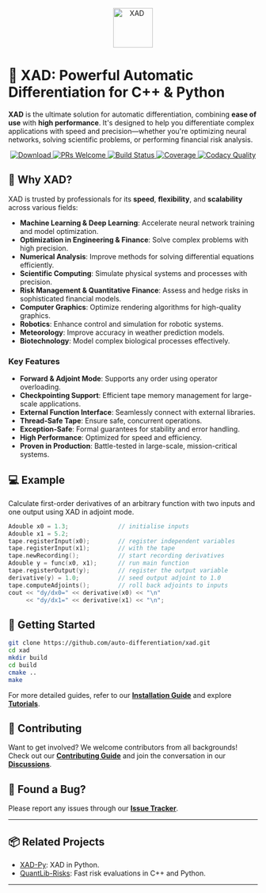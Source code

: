 <p align="center">
  <a href="https://auto-differentiation.github.io" target="_blank">
    <img src="https://auto-differentiation.github.io/images/logo.svg" height="80" alt="XAD">
  </a>
</p>

# 🚀 XAD: Powerful Automatic Differentiation for C++ & Python

**XAD** is the ultimate solution for automatic differentiation, combining **ease of use** with **high performance**.
It's designed to help you differentiate complex applications with speed and precision—whether
you're optimizing neural networks, solving scientific problems, or performing financial risk analysis.

<p align="center" dir="auto">
    <a href="https://github.com/auto-differentiation/xad/releases/latest">
        <img src="https://img.shields.io/github/v/release/auto-differentiation/xad?label=Download&sort=semver" alt="Download" style="max-width: 100%;">
    </a>
    <a href="https://github.com/auto-differentiation/xad/blob/main/CONTRIBUTING.md">
        <img src="https://img.shields.io/badge/PRs%20-welcome-brightgreen.svg" alt="PRs Welcome" style="max-width: 100%;">
    </a>
    <a href="https://github.com/auto-differentiation/xad/actions/workflows/ci.yml">
        <img src="https://img.shields.io/github/actions/workflow/status/auto-differentiation/xad/ci.yml?label=Build&logo" alt="Build Status" style="max-width: 100%;">
    </a>
    <a href="https://coveralls.io/github/auto-differentiation/xad?branch=main">
        <img src="https://coveralls.io/repos/github/auto-differentiation/xad/badge.svg?branch=main" alt="Coverage" style="max-width: 100%;">
    </a>
    <a href="https://www.codacy.com/gh/auto-differentiation/xad/dashboard">
        <img src="https://img.shields.io/codacy/grade/1826d0a6c8ce4feb81ef3b482d65c7b4?logo=codacy&label=Quality%20%28Codacy%29" alt="Codacy Quality" style="max-width: 100%;">
    </a>
</p>

## 🌟 Why XAD?

XAD is trusted by professionals for its **speed**, **flexibility**, and **scalability** across various fields:

- **Machine Learning & Deep Learning**: Accelerate neural network training and model optimization.
- **Optimization in Engineering & Finance**: Solve complex problems with high precision.
- **Numerical Analysis**: Improve methods for solving differential equations efficiently.
- **Scientific Computing**: Simulate physical systems and processes with precision.
- **Risk Management & Quantitative Finance**: Assess and hedge risks in sophisticated financial models.
- **Computer Graphics**: Optimize rendering algorithms for high-quality graphics.
- **Robotics**: Enhance control and simulation for robotic systems.
- **Meteorology**: Improve accuracy in weather prediction models.
- **Biotechnology**: Model complex biological processes effectively.

### Key Features

- **Forward & Adjoint Mode**: Supports any order using operator overloading.
- **Checkpointing Support**: Efficient tape memory management for large-scale applications.
- **External Function Interface**: Seamlessly connect with external libraries.
- **Thread-Safe Tape**: Ensure safe, concurrent operations.
- **Exception-Safe**: Formal guarantees for stability and error handling.
- **High Performance**: Optimized for speed and efficiency.
- **Proven in Production**: Battle-tested in large-scale, mission-critical systems.

## 💻 Example

Calculate first-order derivatives of an arbitrary function with two inputs and one output using XAD in adjoint mode.

```c++
Adouble x0 = 1.3;              // initialise inputs
Adouble x1 = 5.2;
tape.registerInput(x0);        // register independent variables
tape.registerInput(x1);        // with the tape
tape.newRecording();           // start recording derivatives
Adouble y = func(x0, x1);      // run main function
tape.registerOutput(y);        // register the output variable
derivative(y) = 1.0;           // seed output adjoint to 1.0
tape.computeAdjoints();        // roll back adjoints to inputs
cout << "dy/dx0=" << derivative(x0) << "\n"
     << "dy/dx1=" << derivative(x1) << "\n";
```

## 🚀 Getting Started

```bash
git clone https://github.com/auto-differentiation/xad.git
cd xad
mkdir build
cd build
cmake ..
make
```

For more detailed guides,
refer to our [**Installation Guide**](https://auto-differentiation.github.io/installation/)
and explore [**Tutorials**](https://auto-differentiation.github.io/tutorials/).

## 🤝 Contributing

Want to get involved? We welcome contributors from all backgrounds! Check out
our [**Contributing Guide**](CONTRIBUTING.md) and join the conversation in our
[**Discussions**](https://github.com/auto-differentiation/xad/discussions).

## 🐛 Found a Bug?

Please report any issues through our
[**Issue Tracker**](https://github.com/auto-differentiation/xad/issues).

---

## 📦 Related Projects

- [XAD-Py](https://github.com/auto-differentiation/xad-py): XAD in Python.
- [QuantLib-Risks](https://github.com/auto-differentiation/QuantLib-Risks-Cpp): Fast
  risk evaluations in C++ and Python.

---
